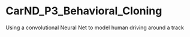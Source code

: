 # CarND_P3_Behavioral_Cloning
Using a convolutional Neural Net to model human driving around a track
